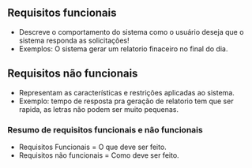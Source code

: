 
## Requisitos funcionais
- Descreve o comportamento do sistema como o usuário deseja que o sistema responda as solicitações!
- Exemplos: O sistema gerar um relatorio finaceiro no final do dia.

## Requisitos não funcionais
- Representam as características e restrições aplicadas ao sistema.
- Exemplo: tempo de resposta pra geração de relatorio tem que ser rapida, as letras não podem ser muito pequenas.

### Resumo de requisitos funcionais e não funcionais

- Requisitos Funcionais = O que deve ser feito.
- Requisitos não funcionais = Como deve ser feito.
